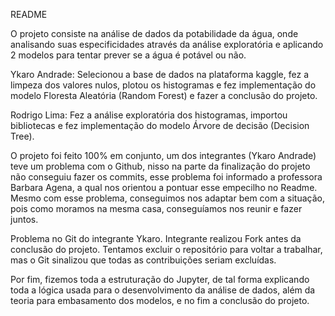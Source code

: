 README 

 

O projeto consiste na análise de dados da potabilidade da água, onde analisando suas especificidades através da análise exploratória e aplicando 2 modelos para tentar prever se a água é potável ou não. 

Ykaro Andrade: Selecionou a base de dados na plataforma kaggle, fez a limpeza dos valores nulos, plotou os histogramas e fez implementação do modelo Floresta Aleatória (Random Forest) e fazer a conclusão do projeto. 

Rodrigo Lima: Fez a análise exploratória dos histogramas, importou bibliotecas e fez implementação do modelo Árvore de decisão (Decision Tree). 

O projeto foi feito 100% em conjunto, um dos integrantes (Ykaro Andrade) teve um problema com o Github, nisso na parte da finalização do projeto não conseguiu fazer os commits, esse problema foi informado a professora Barbara Agena, a qual nos orientou a pontuar esse empecilho no Readme. Mesmo com esse problema, conseguimos nos adaptar bem com a situação, pois como moramos na mesma casa, conseguíamos nos reunir e fazer juntos. 

Problema no Git do integrante Ykaro. Integrante realizou Fork antes da conclusão do projeto. Tentamos excluir o repositório para voltar a trabalhar, mas o Git sinalizou que todas as contribuições seriam excluídas.  

Por fim, fizemos toda a estruturação do Jupyter, de tal forma explicando toda a lógica usada para o desenvolvimento da análise de dados, além da teoria para embasamento dos modelos, e no fim a conclusão do projeto. 